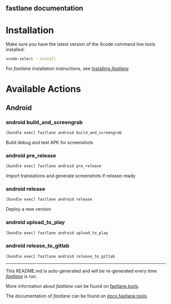 fastlane documentation
----

# Installation

Make sure you have the latest version of the Xcode command line tools installed:

```sh
xcode-select --install
```

For _fastlane_ installation instructions, see [Installing _fastlane_](https://docs.fastlane.tools/#installing-fastlane)

# Available Actions

## Android

### android build_and_screengrab

```sh
[bundle exec] fastlane android build_and_screengrab
```

Build debug and test APK for screenshots

### android pre_release

```sh
[bundle exec] fastlane android pre_release
```

Import translations and generate screenshots if release-ready

### android release

```sh
[bundle exec] fastlane android release
```

Deploy a new version

### android upload_to_play

```sh
[bundle exec] fastlane android upload_to_play
```



### android release_to_gitlab

```sh
[bundle exec] fastlane android release_to_gitlab
```



----

This README.md is auto-generated and will be re-generated every time [_fastlane_](https://fastlane.tools) is run.

More information about _fastlane_ can be found on [fastlane.tools](https://fastlane.tools).

The documentation of _fastlane_ can be found on [docs.fastlane.tools](https://docs.fastlane.tools).

